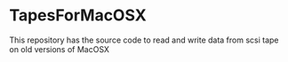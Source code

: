 # TapesForMacOSX
This  repository has the source code to read and write data from scsi tape on old versions of MacOSX
